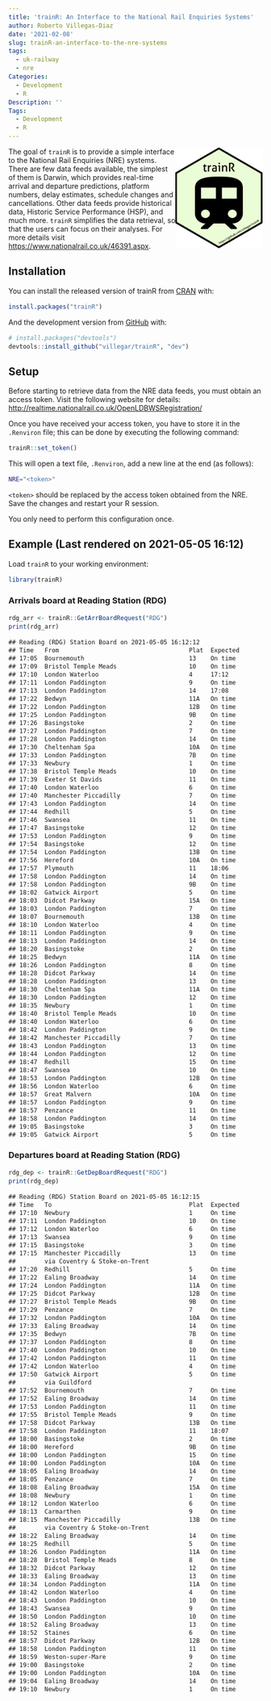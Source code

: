 ```yaml
---
title: 'trainR: An Interface to the National Rail Enquiries Systems'
author: Roberto Villegas-Diaz
date: '2021-02-08'
slug: trainR-an-interface-to-the-nre-systems
tags:
  - uk-railway
  - nre
Categories:
  - Development
  - R
Description: ''
Tags:
  - Development
  - R
---
```


<img src="https://raw.githubusercontent.com/villegar/trainR/main/inst/images/logo.png" alt="logo" align="right" height=200px/>

The goal of `trainR` is to provide a simple interface to the 
National Rail Enquiries (NRE) systems. There are few data feeds 
available, the simplest of them is Darwin, which provides real-time 
arrival and departure predictions, platform numbers, delay estimates, 
schedule changes and cancellations. Other data feeds provide historical 
data, Historic Service Performance (HSP), and much more. `trainR` 
simplifies the data retrieval, so that the users can focus on their 
analyses. For more details visit 
https://www.nationalrail.co.uk/46391.aspx.

## Installation

You can install the released version of trainR from [CRAN](https://CRAN.R-project.org) with:

``` r
install.packages("trainR")
```

And the development version from [GitHub](https://github.com/) with:

``` r
# install.packages("devtools")
devtools::install_github("villegar/trainR", "dev")
```

## Setup
Before starting to retrieve data from the NRE data feeds, you must obtain an access token. 
Visit the following website for details: http://realtime.nationalrail.co.uk/OpenLDBWSRegistration/

Once you have received your access token, you have to store it in the `.Renviron` file; this can be 
done by executing the following command:


```r
trainR::set_token()
```

This will open a text file, `.Renviron`, add a new line at the end (as follows):

```bash
NRE="<token>"
```

`<token>` should be replaced by the access token obtained from the NRE. Save the changes and restart 
your R session.

You only need to perform this configuration once.

## Example (Last rendered on 2021-05-05 16:12)

Load `trainR` to your working environment:

```r
library(trainR)
```

### Arrivals board at Reading Station (RDG)


```r
rdg_arr <- trainR::GetArrBoardRequest("RDG")
print(rdg_arr)
```

```
## Reading (RDG) Station Board on 2021-05-05 16:12:12
## Time   From                                    Plat  Expected
## 17:05  Bournemouth                             13    On time
## 17:09  Bristol Temple Meads                    10    On time
## 17:10  London Waterloo                         4     17:12
## 17:11  London Paddington                       9     On time
## 17:13  London Paddington                       14    17:08
## 17:22  Bedwyn                                  11A   On time
## 17:22  London Paddington                       12B   On time
## 17:25  London Paddington                       9B    On time
## 17:26  Basingstoke                             2     On time
## 17:27  London Paddington                       7     On time
## 17:28  London Paddington                       14    On time
## 17:30  Cheltenham Spa                          10A   On time
## 17:33  London Paddington                       7B    On time
## 17:33  Newbury                                 1     On time
## 17:38  Bristol Temple Meads                    10    On time
## 17:39  Exeter St Davids                        11    On time
## 17:40  London Waterloo                         6     On time
## 17:40  Manchester Piccadilly                   7     On time
## 17:43  London Paddington                       14    On time
## 17:44  Redhill                                 5     On time
## 17:46  Swansea                                 11    On time
## 17:47  Basingstoke                             12    On time
## 17:53  London Paddington                       9     On time
## 17:54  Basingstoke                             12    On time
## 17:54  London Paddington                       13B   On time
## 17:56  Hereford                                10A   On time
## 17:57  Plymouth                                11    18:06
## 17:58  London Paddington                       14    On time
## 17:58  London Paddington                       9B    On time
## 18:02  Gatwick Airport                         5     On time
## 18:03  Didcot Parkway                          15A   On time
## 18:03  London Paddington                       7     On time
## 18:07  Bournemouth                             13B   On time
## 18:10  London Waterloo                         4     On time
## 18:11  London Paddington                       9     On time
## 18:13  London Paddington                       14    On time
## 18:20  Basingstoke                             2     On time
## 18:25  Bedwyn                                  11A   On time
## 18:26  London Paddington                       8     On time
## 18:28  Didcot Parkway                          14    On time
## 18:28  London Paddington                       13    On time
## 18:30  Cheltenham Spa                          11A   On time
## 18:30  London Paddington                       12    On time
## 18:35  Newbury                                 1     On time
## 18:40  Bristol Temple Meads                    10    On time
## 18:40  London Waterloo                         6     On time
## 18:42  London Paddington                       9     On time
## 18:42  Manchester Piccadilly                   7     On time
## 18:43  London Paddington                       13    On time
## 18:44  London Paddington                       12    On time
## 18:47  Redhill                                 15    On time
## 18:47  Swansea                                 10    On time
## 18:53  London Paddington                       12B   On time
## 18:56  London Waterloo                         6     On time
## 18:57  Great Malvern                           10A   On time
## 18:57  London Paddington                       9     On time
## 18:57  Penzance                                11    On time
## 18:58  London Paddington                       14    On time
## 19:05  Basingstoke                             3     On time
## 19:05  Gatwick Airport                         5     On time
```

### Departures board at Reading Station (RDG)


```r
rdg_dep <- trainR::GetDepBoardRequest("RDG")
print(rdg_dep)
```

```
## Reading (RDG) Station Board on 2021-05-05 16:12:15
## Time   To                                      Plat  Expected
## 17:10  Newbury                                 1     On time
## 17:11  London Paddington                       10    On time
## 17:12  London Waterloo                         6     On time
## 17:13  Swansea                                 9     On time
## 17:15  Basingstoke                             3     On time
## 17:15  Manchester Piccadilly                   13    On time
##        via Coventry & Stoke-on-Trent           
## 17:20  Redhill                                 5     On time
## 17:22  Ealing Broadway                         14    On time
## 17:24  London Paddington                       11A   On time
## 17:25  Didcot Parkway                          12B   On time
## 17:27  Bristol Temple Meads                    9B    On time
## 17:29  Penzance                                7     On time
## 17:32  London Paddington                       10A   On time
## 17:33  Ealing Broadway                         14    On time
## 17:35  Bedwyn                                  7B    On time
## 17:37  London Paddington                       8     On time
## 17:40  London Paddington                       10    On time
## 17:42  London Paddington                       11    On time
## 17:42  London Waterloo                         4     On time
## 17:50  Gatwick Airport                         5     On time
##        via Guildford                           
## 17:52  Bournemouth                             7     On time
## 17:52  Ealing Broadway                         14    On time
## 17:53  London Paddington                       11    On time
## 17:55  Bristol Temple Meads                    9     On time
## 17:58  Didcot Parkway                          13B   On time
## 17:58  London Paddington                       11    18:07
## 18:00  Basingstoke                             2     On time
## 18:00  Hereford                                9B    On time
## 18:00  London Paddington                       15    On time
## 18:00  London Paddington                       10A   On time
## 18:05  Ealing Broadway                         14    On time
## 18:05  Penzance                                7     On time
## 18:08  Ealing Broadway                         15A   On time
## 18:08  Newbury                                 1     On time
## 18:12  London Waterloo                         6     On time
## 18:13  Carmarthen                              9     On time
## 18:15  Manchester Piccadilly                   13B   On time
##        via Coventry & Stoke-on-Trent           
## 18:22  Ealing Broadway                         14    On time
## 18:25  Redhill                                 5     On time
## 18:26  London Paddington                       11A   On time
## 18:28  Bristol Temple Meads                    8     On time
## 18:32  Didcot Parkway                          12    On time
## 18:33  Ealing Broadway                         13    On time
## 18:34  London Paddington                       11A   On time
## 18:42  London Waterloo                         4     On time
## 18:43  London Paddington                       10    On time
## 18:43  Swansea                                 9     On time
## 18:50  London Paddington                       10    On time
## 18:52  Ealing Broadway                         13    On time
## 18:52  Staines                                 6     On time
## 18:57  Didcot Parkway                          12B   On time
## 18:58  London Paddington                       11    On time
## 18:59  Weston-super-Mare                       9     On time
## 19:00  Basingstoke                             2     On time
## 19:00  London Paddington                       10A   On time
## 19:04  Ealing Broadway                         14    On time
## 19:10  Newbury                                 1     On time
```
